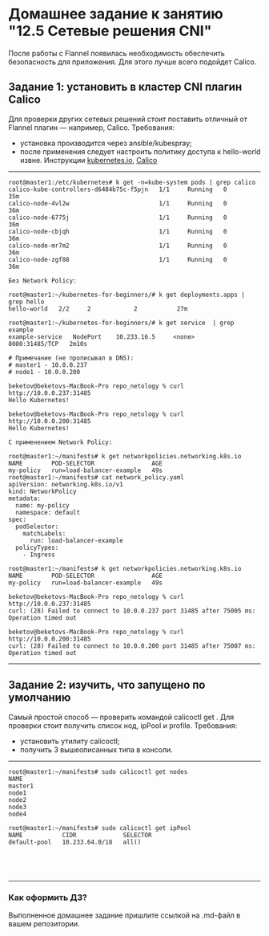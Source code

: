# Домашнее задание к занятию "12.5 Сетевые решения CNI"
После работы с Flannel появилась необходимость обеспечить безопасность для приложения. Для этого лучше всего подойдет Calico.
## Задание 1: установить в кластер CNI плагин Calico
Для проверки других сетевых решений стоит поставить отличный от Flannel плагин — например, Calico. Требования: 
* установка производится через ansible/kubespray;
* после применения следует настроить политику доступа к hello-world извне. Инструкции [kubernetes.io](https://kubernetes.io/docs/concepts/services-networking/network-policies/), [Calico](https://docs.projectcalico.org/about/about-network-policy)

***
```
root@master1:/etc/kubernetes# k get -n=kube-system pods | grep calico
calico-kube-controllers-d6484b75c-f5pjn   1/1     Running   0          35m
calico-node-4vl2w                         1/1     Running   0          36m
calico-node-6775j                         1/1     Running   0          36m
calico-node-cbjqh                         1/1     Running   0          36m
calico-node-mr7m2                         1/1     Running   0          36m
calico-node-zgf88                         1/1     Running   0          36m

Без Network Policy:

root@master1:~/kubernetes-for-beginners/# k get deployments.apps | grep hello
hello-world   2/2     2            2           27m

root@master1:~/kubernetes-for-beginners/# k get service  | grep example
example-service   NodePort    10.233.16.5     <none>        8080:31485/TCP   2m10s

# Примечание (не прописывал в DNS):
# master1 - 10.0.0.237
# node1 - 10.0.0.200 

beketov@beketovs-MacBook-Pro repo_netology % curl http://10.0.0.237:31485
Hello Kubernetes!

beketov@beketovs-MacBook-Pro repo_netology % curl http://10.0.0.200:31485
Hello Kubernetes!

C применением Network Policy:

root@master1:~/manifests# k get networkpolicies.networking.k8s.io 
NAME        POD-SELECTOR                AGE
my-policy   run=load-balancer-example   49s
root@master1:~/manifests# cat network_policy.yaml 
apiVersion: networking.k8s.io/v1
kind: NetworkPolicy
metadata:
  name: my-policy
  namespace: default
spec:
  podSelector:
    matchLabels:
      run: load-balancer-example
  policyTypes:
    - Ingress

root@master1:~/manifests# k get networkpolicies.networking.k8s.io 
NAME        POD-SELECTOR                AGE
my-policy   run=load-balancer-example   49s

beketov@beketovs-MacBook-Pro repo_netology % curl http://10.0.0.237:31485
curl: (28) Failed to connect to 10.0.0.237 port 31485 after 75005 ms: Operation timed out

beketov@beketovs-MacBook-Pro repo_netology % curl http://10.0.0.200:31485
curl: (28) Failed to connect to 10.0.0.200 port 31485 after 75007 ms: Operation timed out

```



***

## Задание 2: изучить, что запущено по умолчанию
Самый простой способ — проверить командой calicoctl get <type>. Для проверки стоит получить список нод, ipPool и profile.
Требования: 
* установить утилиту calicoctl;
* получить 3 вышеописанных типа в консоли.
  
***
```
root@master1:~/manifests# sudo calicoctl get nodes
NAME      
master1   
node1     
node2     
node3     
node4 
  
root@master1:~/manifests# sudo calicoctl get ipPool
NAME           CIDR             SELECTOR   
default-pool   10.233.64.0/18   all()  
  

  
  
```
***

### Как оформить ДЗ?

Выполненное домашнее задание пришлите ссылкой на .md-файл в вашем репозитории.
